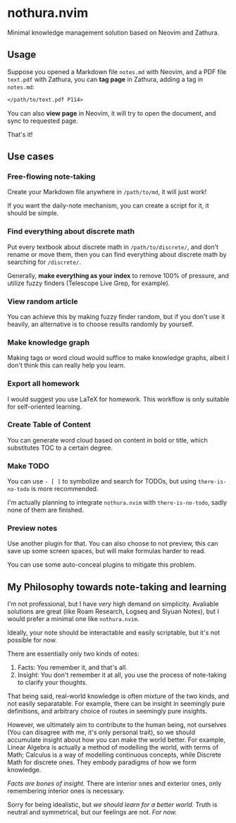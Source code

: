 # nothura.nvim

Minimal knowledge management solution based on Neovim and Zathura.

## Usage

Suppose you opened a Markdown file `notes.md` with Neovim,
and a PDF file `text.pdf` with Zathura,
you can **tag page** in Zathura, adding a tag in `notes.md`:

```markdown
</path/to/text.pdf P114>
```

You can also **view page** in Neovim,
it will try to open the document, and sync to requested page.

That's it!

## Use cases

### Free-flowing note-taking

Create your Markdown file anywhere in `/path/to/md`,
it will just work!

If you want the daily-note mechanism,
you can create a script for it,
it should be simple.

### Find everything about discrete math

Put every textbook about discrete math in `/path/to/discrete/`,
and don't rename or move them,
then you can find everything about discrete math by searching for `/discrete/`.

Generally, **make everything as your index** to remove 100% of pressure,
and utilize fuzzy finders (Telescope Live Grep, for example).

### View random article

You can achieve this by making fuzzy finder random,
but if you don't use it heavily,
an alternative is to choose results randomly by yourself.

### Make knowledge graph

Making tags or word cloud would suffice to make knowledge graphs,
albeit I don't think this can really help you learn.

### Export all homework

I would suggest you use LaTeX for homework.
This workflow is only suitable for self-oriented learning.

### Create Table of Content

You can generate word cloud based on content in bold or title,
which substitutes TOC to a certain degree.

### Make TODO

You can use `- [ ]` to symbolize and search for TODOs,
but using `there-is-no-todo` is more recommended.

I'm actually planning to integrate `nothura.nvim` with `there-is-no-todo`,
sadly none of them are finished.

### Preview notes

Use another plugin for that.
You can also choose to not preview,
this can save up some screen spaces,
but will make formulas harder to read.

You can use some auto-conceal plugins to mitigate this problem.

## My Philosophy towards note-taking and learning

I'm not professional, but I have _very_ high demand on simplicity.
Avaliable solutions are great (like Roam Research, Logseq and Siyuan Notes),
but I would prefer a minimal one like `nothura.nvim`.

Ideally, your note should be interactable and easily scriptable,
but it's not possible for now.

There are essentially only two kinds of notes:

1. Facts: You remember it, and that's all.
2. Insight: You don't remember it at all,
   you use the process of note-taking to clarify your thoughts.

That being said, real-world knowledge is often mixture of the two kinds,
and not easily separatable.
For example, there can be insight in seemingly pure definitions,
and arbitrary choice of routes in seemingly pure insights.

However, we ultimately aim to contribute to the human being, not ourselves
(You can disagree with me, it's only personal trait),
so we should accumulate insight about how you can make the world better.
For example, Linear Algebra is actually a method of modelling the world,
with terms of Math;
Calculus is a way of modelling continuous concepts,
while Discrete Math for discrete ones.
They embody paradigms of how we form knowledge.

_Facts are bones of insight._
There are interior ones and exterior ones,
only remembering interior ones is necessary.

Sorry for being idealistic, but _we should learn for a better world._
Truth is neutral and symmetrical, but our feelings are not.
_For now._
